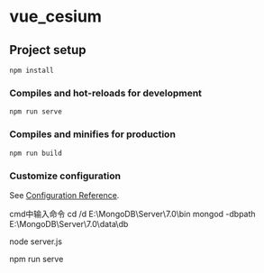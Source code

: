 # vue_cesium

## Project setup
```
npm install
```

### Compiles and hot-reloads for development
```
npm run serve
```

### Compiles and minifies for production
```
npm run build
```

### Customize configuration
See [Configuration Reference](https://cli.vuejs.org/config/).


cmd中输入命令
cd /d E:\MongoDB\Server\7.0\bin
mongod -dbpath E:\MongoDB\Server\7.0\data\db

node server.js


npm run serve